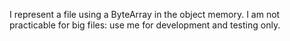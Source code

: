 I represent a file using a ByteArray in the object memory. I am not practicable for big files: use me for development and testing only.
